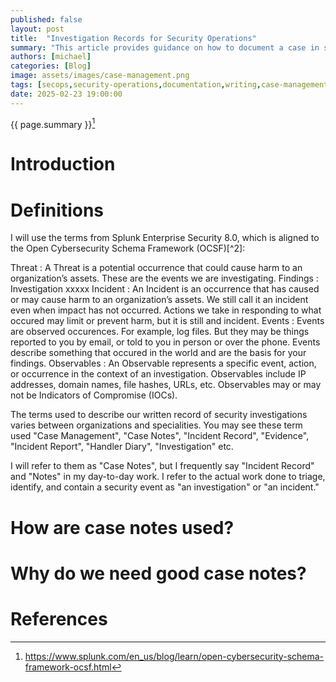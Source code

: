 ```yaml
---
published: false
layout: post
title:  "Investigation Records for Security Operations"
summary: "This article provides guidance on how to document a case in security operations. When you triage security events, investigate something suspicious, or respond to an incident, what you record is important. It provides evidence that your investigation was thorough, accurate, and correct. For complicated incidents, your notes support your team. They also allow others to learn from your past work."
authors: [michael]
categories: [Blog]
image: assets/images/case-management.png
tags: [secops,security-operations,documentation,writing,case-management,incident-reporting,case-notes]
date: 2025-02-23 19:00:00
---
```

{{ page.summary }}[^1]

# Introduction

# Definitions
I will use the terms from Splunk Enterprise Security 8.0, which is aligned to the Open Cybersecurity Schema Framework (OCSF)[^2]:

Threat
: A Threat is a potential occurrence that could cause harm to an organization’s assets. These are the events we are investigating.
Findings
: Investigation
xxxxx
Incident
: An Incident is an occurrence that has caused or may cause harm to an organization’s assets. We still call it an incident even when impact has not occurred. Actions we take in responding to what occured may limit or prevent harm, but it is still and incident.
Events
: Events are observed occurences. For example, log files. But they may be things reported to you by email, or told to you in person or over the phone. Events describe something that occured in the world and are the basis for your findings.
Observables
: An Observable represents a specific event, action, or occurrence in the context of an investigation. Observables include IP addresses, domain names, file hashes, URLs, etc. Observables may or may not be Indicators of Compromise (IOCs).

The terms used to describe our written record of security investigations varies between organizations and specialities. You may see these term used "Case Management", "Case Notes", "Incident Record", "Evidence", "Incident Report", "Handler Diary", "Investigation" etc.

I will refer to them as "Case Notes", but I frequently say "Incident Record" and "Notes" in my day-to-day work. I refer to the actual work done to triage, identify, and contain a security event as "an investigation" or "an incident." 

# How are case notes used?

# Why do we need good case notes?

# References
[^1]: https://www.splunk.com/en_us/blog/learn/open-cybersecurity-schema-framework-ocsf.html
